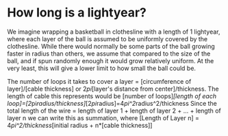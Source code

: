 How long is a lightyear?
=========

We imagine wrapping a basketball in clothesline with a length of 1 lightyear, where
each layer of the ball is assumed to be uniformly covered by the clothesline.
While there would normally be some parts of the ball growing faster in radius than
others, we assume that compared to the size of the ball, and if spun randomly enough
it would grow relatively uniform. At the very least, this will give a lower
limit to how small the ball could be.

The number of loops it takes to cover a layer = [circumference of layer]/[cable thickness]
or 2*pi*[layer's distance from center]/thickness. The length of cable this represents would be
[number of loops]*[length of each loop]=[2*pi*radius/thickness]*[2*pi*radius]=4*pi^2*radius^2/thickness
Since the total length of the wire = length of layer 1 + length of layer 2 + ... + length of layer n
we can write this as summation, where
[Length of Layer n] = 4*pi^2/thickness*[initial radius + n*[cable thickness]]
